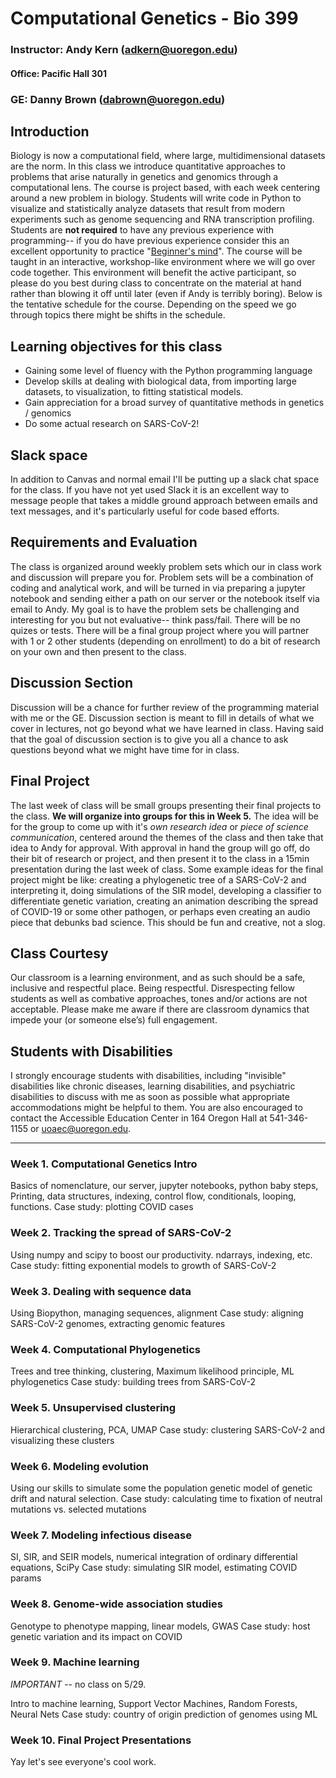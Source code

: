 # Computational Genetics - Bio 399
### Instructor: Andy Kern (adkern@uoregon.edu)
#### Office: Pacific Hall 301

### GE: Danny Brown (dabrown@uoregon.edu)


## Introduction
Biology is now a computational field, where large, multidimensional datasets are the norm. In this
class we introduce quantitative approaches to problems that arise naturally in genetics and genomics
through a computational lens. The course is project based, with each week centering around a new
problem in biology. Students will write code in Python to visualize and statistically analyze datasets
that result from modern experiments such as genome sequencing and RNA transcription profiling.
Students are **not required** to have any previous experience with programming-- if you do have previous experience
consider this an excellent opportunity to practice "[Beginner's mind](https://en.wikipedia.org/wiki/Shoshin)".
The course will be taught in an interactive, workshop-like environment where we will go over code together.
This environment will benefit the active participant, so please do you best during class to concentrate on the
material at hand rather than blowing it off until later (even if Andy is terribly boring).
Below is the tentative schedule for the course. Depending on the speed we go through topics there might
be shifts in the schedule.

## Learning objectives for this class

* Gaining some level of fluency with the Python programming language
* Develop skills at dealing with biological data, from importing large datasets, to visualization, to fitting statistical models.
* Gain appreciation for a broad survey of quantitative methods in genetics / genomics
* Do some actual research on SARS-CoV-2!

## Slack space

In addition to Canvas and normal email I'll be putting up a slack chat space for the class.
If you have not yet used Slack it is an excellent way to message people that takes a middle
ground approach between emails and text messages, and it's particularly useful for code based
efforts.

## Requirements and Evaluation

The class is organized around weekly problem sets which our in class work and discussion will prepare you
for. Problem sets will be a combination of coding and analytical work, and will be turned in via preparing
a jupyter notebook and sending either a path on our server or the notebook itself via email to Andy. My goal
is to have the problem sets be challenging and interesting for you but not evaluative-- think pass/fail.
There will be no quizes or tests. There will be a final group project where you will partner with 1 or 2
other students (depending on enrollment) to do a bit of research on your own and then present to the class.

## Discussion Section

Discussion will be a chance for further review of the programming material with me
or the GE. 
Discussion section is meant to fill in details of what we cover in lectures,
not go beyond what we have learned in class. 
Having said that the goal of discussion section is to give you all a chance to ask questions
beyond what we might have time for in class. 

## Final Project

The last week of class will be small groups presenting their final projects to the class. 
**We will organize into groups for this in Week 5.** 
The idea will be for the group to come up with it's _own research idea_ or _piece of science communication_, centered around the themes
of the class and then take that idea to Andy for approval. 
With approval in hand the group will go off, do their bit of research or project,
 and then present it to the class in a 15min presentation during the last week of class.
Some example ideas for the final project might be like: creating a phylogenetic tree of a SARS-CoV-2 and interpreting it, doing simulations of the SIR model, 
developing a classifier to differentiate genetic variation, 
creating an animation describing the spread of COVID-19 or some other pathogen, 
or perhaps even creating an audio piece that debunks bad science. 
This should be fun and creative, not a slog.

## Class Courtesy

Our classroom is a learning environment, and as such should be a safe, inclusive and respectful place. Being respectful. Disrespecting fellow students as well as combative approaches, tones and/or actions are not acceptable. Please make me aware if there are classroom dynamics that impede your (or someone else’s) full engagement.

## Students with Disabilities

I strongly encourage students with disabilities, including
"invisible" disabilities like chronic diseases, learning disabilities, and psychiatric
disabilities to discuss with me as soon as possible what appropriate accommodations might be helpful to them.
You are also encouraged to contact the Accessible Education Center in 164 Oregon Hall at 541-346-1155 or uoaec@uoregon.edu.

---------------------------------------------------------------------------------------------------------

### Week 1. Computational Genetics Intro

Basics of nomenclature, our server, jupyter notebooks, python baby steps,
Printing, data structures, indexing, control flow, conditionals, looping,
functions. Case study: plotting COVID cases

### Week 2. Tracking the spread of SARS-CoV-2

Using numpy and scipy to boost our productivity. ndarrays, indexing, etc.
Case study: fitting exponential models to growth of SARS-CoV-2

### Week 3. Dealing with sequence data

Using Biopython, managing sequences, alignment
Case study: aligning SARS-CoV-2 genomes, extracting genomic features

### Week 4. Computational Phylogenetics

Trees and tree thinking, clustering, Maximum likelihood principle, ML phylogenetics
Case study: building trees from SARS-CoV-2

### Week 5. Unsupervised clustering

Hierarchical clustering, PCA, UMAP
Case study: clustering SARS-CoV-2 and visualizing these clusters

### Week 6. Modeling evolution

Using our skills to simulate some the population genetic model of genetic drift
and natural selection.
Case study: calculating time to fixation of neutral mutations vs. selected mutations

### Week 7. Modeling infectious disease

SI, SIR, and SEIR models, numerical integration of ordinary differential equations, SciPy
Case study: simulating SIR model, estimating COVID params

### Week 8. Genome-wide association studies

Genotype to phenotype mapping, linear models, GWAS
Case study: host genetic variation and its impact on COVID

### Week 9. Machine learning
_IMPORTANT_ -- no class on 5/29.

Intro to machine learning, Support Vector Machines, Random Forests, Neural Nets
Case study: country of origin prediction of genomes using ML

### Week 10. Final Project Presentations

Yay let's see everyone's cool work.
